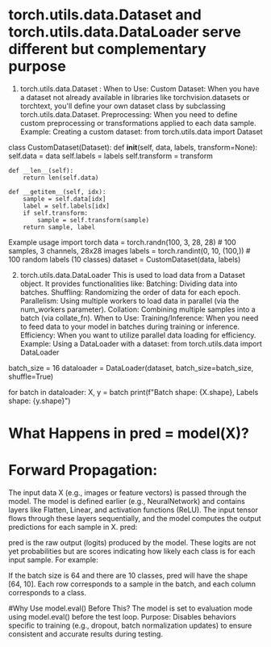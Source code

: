 # torch.utils.data.Dataset and torch.utils.data.DataLoader serve different but complementary purpose
1. torch.utils.data.Dataset :
When to Use:
  Custom Dataset: When you have a dataset not already available in libraries like torchvision.datasets or torchtext, you'll define your own dataset class by           subclassing torch.utils.data.Dataset.
  Preprocessing: When you need to define custom preprocessing or transformations applied to each data sample.
Example:
Creating a custom dataset:
from torch.utils.data import Dataset

class CustomDataset(Dataset):
    def __init__(self, data, labels, transform=None):
        self.data = data
        self.labels = labels
        self.transform = transform

    def __len__(self):
        return len(self.data)

    def __getitem__(self, idx):
        sample = self.data[idx]
        label = self.labels[idx]
        if self.transform:
            sample = self.transform(sample)
        return sample, label
Example usage
import torch
data = torch.randn(100, 3, 28, 28)  # 100 samples, 3 channels, 28x28 images
labels = torch.randint(0, 10, (100,))  # 100 random labels (10 classes)
dataset = CustomDataset(data, labels)



2. torch.utils.data.DataLoader
This is used to load data from a Dataset object. It provides functionalities like:
   Batching: Dividing data into batches.
  Shuffling: Randomizing the order of data for each epoch.
  Parallelism: Using multiple workers to load data in parallel (via the num_workers parameter).
  Collation: Combining multiple samples into a batch (via collate_fn).
When to Use:
  Training/Inference: When you need to feed data to your model in batches during training or inference.
  Efficiency: When you want to utilize parallel data loading for efficiency.
Example:
Using a DataLoader with a dataset:
from torch.utils.data import DataLoader

batch_size = 16
dataloader = DataLoader(dataset, batch_size=batch_size, shuffle=True)

for batch in dataloader:
    X, y = batch
    print(f"Batch shape: {X.shape}, Labels shape: {y.shape}")



# What Happens in pred = model(X)?

# Forward Propagation:

The input data X (e.g., images or feature vectors) is passed through the model.
The model is defined earlier (e.g., NeuralNetwork) and contains layers like Flatten, Linear, and activation functions (ReLU).
The input tensor flows through these layers sequentially, and the model computes the output predictions for each sample in X.
pred:

pred is the raw output (logits) produced by the model. These logits are not yet probabilities but are scores indicating how likely each class is for each input sample.
For example:

If the batch size is 64 and there are 10 classes, pred will have the shape [64, 10].
Each row corresponds to a sample in the batch, and each column corresponds to a class.

#Why Use model.eval() Before This?
The model is set to evaluation mode using model.eval() before the test loop.
Purpose:
Disables behaviors specific to training (e.g., dropout, batch normalization updates) to ensure consistent and accurate results during testing.

